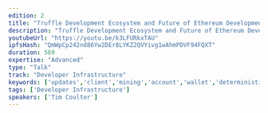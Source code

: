 ```yaml
---
edition: 2
title: "Truffle Development Ecosystem and Future of Ethereum Development Tools"
description: "Truffle Development Ecosystem and Future of Ethereum Development Tools A presentation on the Truffle development ecosystem which encompasses a number of different tools including the Truffle development framework. There will be a demo of new features as well as talk about future plan, keeping an eye toward writing code that benefits the whole Ethereum community and not just Truffle users, focusing on development processes, blockchain simulations, testing, using live chain data for testing and development, and on-chain package management."
youtubeUrl: "https://youtu.be/k3LFURkxTAU"
ipfsHash: "QmWpCp242nd86Yw2DEr8LYKZ2QVYivg1wAhmPDVF94FQXT"
duration: 569
expertise: "Advanced"
type: "Talk"
track: "Developer Infrastructure"
keywords: ['updates','client','mining','account','wallet','deterministic','programmable','fork','solidity','tests','npm','buildpack','events']
tags: ['Developer Infrastructure']
speakers: ['Tim Coulter']
---
```

